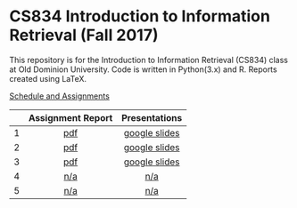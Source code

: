 # CS834 Introduction to Information Retrieval (Fall 2017)

This repository is for the Introduction to Information Retrieval (CS834) class at Old Dominion University. Code is written in Python(3.x) and R. Reports created using LaTeX.

[Schedule and Assignments](https://github.com/phonedude/cs834-f17/blob/master/index.md)

||Assignment Report|Presentations|
|:--------:|:--------:|:---:|
|1| [pdf](./assignments/A1/docs/assignment1.pdf)|[google slides](https://docs.google.com/presentation/d/1eau_8C03Lz_89oHDMq0hZ525wRUfiwwXmBYQxyrGdbw/edit?usp=sharing)|
|2| [pdf](./assignments/A2/docs/assignment2.pdf)|[google slides](https://docs.google.com/presentation/d/1DVG0fxRekgfrtf18ZsAU1rYtGo5Y5jEqXB-z3J17yA4/edit?usp=sharing)|
|3| [pdf](./assignments/A3/docs/assignment3.pdf)|[google slides](https://docs.google.com/presentation/d/1Bbn591xGmz5HjdhAnCN9nJSdh7xgADJj2FdLCigPSSM/edit?usp=sharing)|
|4| [n/a](./assignments/A4/docs/assignment4.pdf)|[n/a](./presentations/P4/)|
|5| [n/a](./assignments/A5/docs/assignment5.pdf)|[n/a](./presentations/P5/)|
